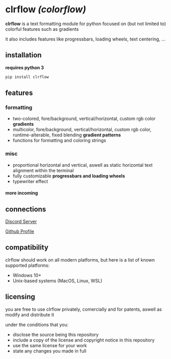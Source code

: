 # clrflow *(colorflow)*

**clrflow** is a text formatting module for python focused on (but not limited to) colorful features such as gradients

it also includes features like progressbars, loading wheels, text centering, ...

## installation
**requires python 3**
```sh
pip install clrflow
```

## features
### formatting
- two-colored, fore/background, vertical/horizontal, custom rgb color **gradients**
- multicolor, fore/background, vertical/horizontal, custom rgb color, runtime-alterable, fixed blending **gradient patterns**
- functions for formatting and coloring strings

### misc
- proportional horizontal and vertical, aswell as static horizontal text alignment within the terminal
- fully customizable **progressbars and loading wheels**
- typewriter effect
#### more incoming

## connections
[Discord Server](https://discord.gg/UVgDckmQBR)

[Github Profile](https://github.com/rver38)

## compatibility
clrflow should work on all modern platforms, but here is a list of known supported platforms:
- Windows 10+
- Unix-based systems (MacOS, Linux, WSL)

## licensing

you are free to use clrflow privately, comercially and for patents, aswell as modify and distribute it

under the conditions that you:
- disclose the source being this repository
- include a copy of the license and copyright notice in this repository
- use the same license for your work
- state any changes you made in full
